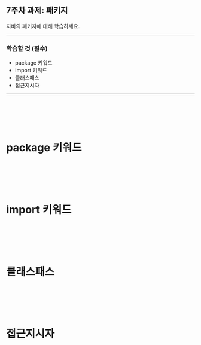 <br/>

## 7주차 과제: 패키지  
자바의 패키지에 대해 학습하세요.
*** 
### 학습할 것 (필수)
- package 키워드
- import 키워드
- 클래스패스
- 접근지시자
***
<br/><br/><br/><br/>

# package 키워드
<br/><br/><br/><br/>

# import 키워드
<br/><br/><br/><br/>

# 클래스패스
<br/><br/><br/><br/>

# 접근지시자
<br/><br/><br/><br/>

